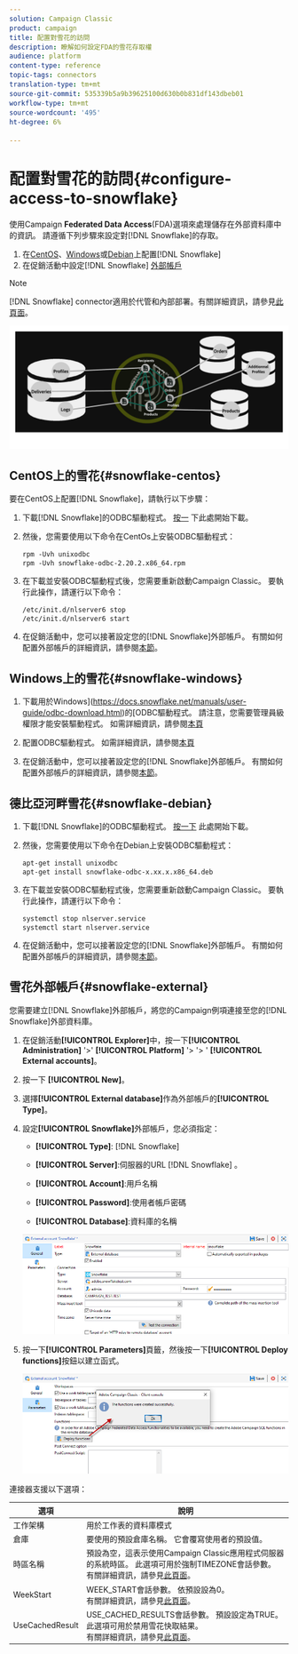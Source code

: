 ```yaml
---
solution: Campaign Classic
product: campaign
title: 配置對雪花的訪問
description: 瞭解如何設定FDA的雪花存取權
audience: platform
content-type: reference
topic-tags: connectors
translation-type: tm+mt
source-git-commit: 535339b5a9b39625100d630b0b831df143dbeb01
workflow-type: tm+mt
source-wordcount: '495'
ht-degree: 6%

---
```



# 配置對雪花的訪問{#configure-access-to-snowflake}

使用Campaign **Federated Data Access**(FDA)選項來處理儲存在外部資料庫中的資訊。 請遵循下列步驟來設定對[!DNL Snowflake]的存取。

1. 在[CentOS](#snowflake-centos)、[Windows](#snowflake-windows)或[Debian](#snowflake-debian)上配置[!DNL Snowflake]
1. 在促銷活動中設定[!DNL Snowflake] [外部帳戶](#snowflake-external)


>[!NOTE]
>
>[!DNL Snowflake] connector適用於代管和內部部署。有關詳細資訊，請參見[此頁面](../../installation/using/capability-matrix.md)。

![](assets/snowflake_3.png)

## CentOS上的雪花{#snowflake-centos}

要在CentOS上配置[!DNL Snowflake]，請執行以下步驟：

1. 下載[!DNL Snowflake]的ODBC驅動程式。 [按一](https://sfc-repo.snowflakecomputing.com/odbc/linux/latest/snowflake-odbc-2.20.2.x86_64.rpm) 下此處開始下載。
1. 然後，您需要使用以下命令在CentOs上安裝ODBC驅動程式：

   ```
   rpm -Uvh unixodbc
   rpm -Uvh snowflake-odbc-2.20.2.x86_64.rpm
   ```

1. 在下載並安裝ODBC驅動程式後，您需要重新啟動Campaign Classic。 要執行此操作，請運行以下命令：

   ```
   /etc/init.d/nlserver6 stop
   /etc/init.d/nlserver6 start
   ```

1. 在促銷活動中，您可以接著設定您的[!DNL Snowflake]外部帳戶。 有關如何配置外部帳戶的詳細資訊，請參閱[本節](#snowflake-external)。

## Windows上的雪花{#snowflake-windows}

1. 下載用於Windows](https://docs.snowflake.net/manuals/user-guide/odbc-download.html)的[ODBC驅動程式。 請注意，您需要管理員級權限才能安裝驅動程式。 如需詳細資訊，請參閱[本頁](https://docs.snowflake.net/manuals/user-guide/admin-user-management.html)

1. 配置ODBC驅動程式。 如需詳細資訊，請參閱[本頁](https://docs.snowflake.net/manuals/user-guide/odbc-windows.html#step-2-configure-the-odbc-driver)

1. 在促銷活動中，您可以接著設定您的[!DNL Snowflake]外部帳戶。 有關如何配置外部帳戶的詳細資訊，請參閱[本節](#snowflake-external)。

## 德比亞河畔雪花{#snowflake-debian}

1. 下載[!DNL Snowflake]的ODBC驅動程式。 [按一下](https://sfc-repo.snowflakecomputing.com/odbc/linux/latest/index.html) 此處開始下載。

1. 然後，您需要使用以下命令在Debian上安裝ODBC驅動程式：

   ```
   apt-get install unixodbc
   apt-get install snowflake-odbc-x.xx.x.x86_64.deb
   ```

1. 在下載並安裝ODBC驅動程式後，您需要重新啟動Campaign Classic。 要執行此操作，請運行以下命令：

   ```
   systemctl stop nlserver.service
   systemctl start nlserver.service
   ```

1. 在促銷活動中，您可以接著設定您的[!DNL Snowflake]外部帳戶。 有關如何配置外部帳戶的詳細資訊，請參閱[本節](#snowflake-external)。

## 雪花外部帳戶{#snowflake-external}

您需要建立[!DNL Snowflake]外部帳戶，將您的Campaign例項連接至您的[!DNL Snowflake]外部資料庫。

1. 在促銷活動&#x200B;**[!UICONTROL Explorer]**&#x200B;中，按一下&#x200B;**[!UICONTROL Administration]** &#39;>&#39; **[!UICONTROL Platform]** &#39;> &#39;> &#39; **[!UICONTROL External accounts]**。

1. 按一下 **[!UICONTROL New]**。

1. 選擇&#x200B;**[!UICONTROL External database]**&#x200B;作為外部帳戶的&#x200B;**[!UICONTROL Type]**。

1. 設定&#x200B;**[!UICONTROL Snowflake]**&#x200B;外部帳戶，您必須指定：

   * **[!UICONTROL Type]**: [!DNL Snowflake]

   * **[!UICONTROL Server]**:伺服器的URL [!DNL Snowflake] 。

   * **[!UICONTROL Account]**:用戶名稱

   * **[!UICONTROL Password]**:使用者帳戶密碼

   * **[!UICONTROL Database]**:資料庫的名稱

   ![](assets/snowflake.png)

1. 按一下&#x200B;**[!UICONTROL Parameters]**&#x200B;頁籤，然後按一下&#x200B;**[!UICONTROL Deploy functions]**&#x200B;按鈕以建立函式。

   ![](assets/snowflake_2.png)

連接器支援以下選項：

| 選項 | 說明 |
|---|---|
| 工作架構 | 用於工作表的資料庫模式 |
| 倉庫 | 要使用的預設倉庫名稱。 它會覆寫使用者的預設值。 |
| 時區名稱 | 預設為空，這表示使用Campaign Classic應用程式伺服器的系統時區。 此選項可用於強制TIMEZONE會話參數。 <br>有關詳細資訊，請參見[此頁面](https://docs.snowflake.net/manuals/sql-reference/parameters.html#timezone)。 |
| WeekStart | WEEK_START會話參數。 依預設設為0。 <br>有關詳細資訊，請參見[此頁面](https://docs.snowflake.com/en/sql-reference/parameters.html#week-start)。 |
| UseCachedResult | USE_CACHED_RESULTS會話參數。 預設設定為TRUE。 此選項可用於禁用雪花快取結果。 <br>有關詳細資訊，請參見[此頁面](https://docs.snowflake.net/manuals/user-guide/querying-persisted-results.html)。 |
